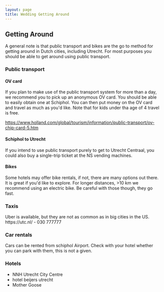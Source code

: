 ```yaml
---
layout: page
title: Wedding Getting Around
---
```


<div class='class_01'>
<h2>Getting Around</h2>
<p>
  A general note is that public transport and bikes are the go to method for getting around in Dutch cities, including Utrecht. 
  For most purposes you should be able to get around using public transport. 
</p>
  
<h3>Public transport</h3> 
<h4>OV card</h4>
<p>
  If you plan to make use of the public transport system for more than a day, we recommend you to pick up an anonymous OV card. 
  You should be able to easily obtain one at Schiphol. 
  You can then put money on the OV card and travel as much as you'd like. 
  Note that for kids under tha age of 4 travel is free.  
</p>

https://www.holland.com/global/tourism/information/public-transport/ov-chip-card-5.htm

<h4>Schiphol to Utrecht</h4> 
<p>
  If you intend to use public transport purely to get to Utrecht Centraal, you could also buy a single-trip ticket at the NS vending machines. </p> 

<h4>Bikes</h4>  
<p>
  Some hotels may offer bike rentals, if not, there are many options out there. 
  It is great if you'd like to explore. For longer distances, >10 km we recommend using an electric bike. 
  Be careful with those though, they go fast.  
</p>
  
<h3>Taxis</h3>
<p>
Uber is available, but they are not as common as in big cities in the US.  
<br>
https://utc.nl/ - 030 777777
</p>
  
<h3>Car rentals</h3>  
<p>
Cars can be rented from schiphol Airport. Check with your hotel whether you can park with them, this is not a given. 
</p>
<h3>Hotels</h3>

<ul>
  <li>NNH Utrecht City Centre </li>
  <li>hotel beijers utrecht </li>
  <li>Mother Goose</li>
</ul> 
  
</div> 
